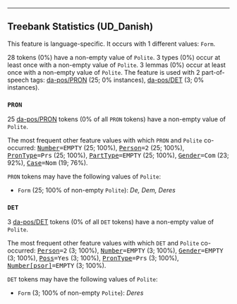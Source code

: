 

--------------------------------------------------------------------------------

## Treebank Statistics (UD_Danish)

This feature is language-specific.
It occurs with 1 different values: `Form`.

28 tokens (0%) have a non-empty value of `Polite`.
3 types (0%) occur at least once with a non-empty value of `Polite`.
3 lemmas (0%) occur at least once with a non-empty value of `Polite`.
The feature is used with 2 part-of-speech tags: [da-pos/PRON]() (25; 0% instances), [da-pos/DET]() (3; 0% instances).

### `PRON`

25 [da-pos/PRON]() tokens (0% of all `PRON` tokens) have a non-empty value of `Polite`.

The most frequent other feature values with which `PRON` and `Polite` co-occurred: <tt><a href="Number.html">Number</a>=EMPTY</tt> (25; 100%), <tt><a href="Person.html">Person</a>=2</tt> (25; 100%), <tt><a href="PronType.html">PronType</a>=Prs</tt> (25; 100%), <tt><a href="PartType.html">PartType</a>=EMPTY</tt> (25; 100%), <tt><a href="Gender.html">Gender</a>=Com</tt> (23; 92%), <tt><a href="Case.html">Case</a>=Nom</tt> (19; 76%).

`PRON` tokens may have the following values of `Polite`:

* `Form` (25; 100% of non-empty `Polite`): <em>De, Dem, Deres</em>

### `DET`

3 [da-pos/DET]() tokens (0% of all `DET` tokens) have a non-empty value of `Polite`.

The most frequent other feature values with which `DET` and `Polite` co-occurred: <tt><a href="Person.html">Person</a>=2</tt> (3; 100%), <tt><a href="Number.html">Number</a>=EMPTY</tt> (3; 100%), <tt><a href="Gender.html">Gender</a>=EMPTY</tt> (3; 100%), <tt><a href="Poss.html">Poss</a>=Yes</tt> (3; 100%), <tt><a href="PronType.html">PronType</a>=Prs</tt> (3; 100%), <tt><a href="Number[psor].html">Number[psor]</a>=EMPTY</tt> (3; 100%).

`DET` tokens may have the following values of `Polite`:

* `Form` (3; 100% of non-empty `Polite`): <em>Deres</em>

